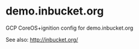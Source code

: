 # demo.inbucket.org

GCP CoreOS+ignition config for demo.inbucket.org

See also: http://inbucket.org/

